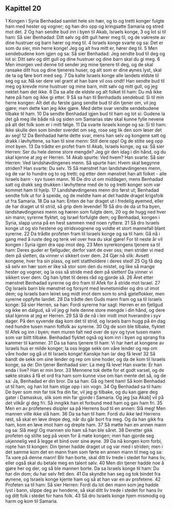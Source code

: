 ## Kapittel 20

1 Kongen i Syria Benhadad samlet hele sin hær, og to og tretti konger fulgte ham med hester og vogner; og han dro opp og kringsatte Samaria og stred mot det.
2 Og han sendte bud inn i byen til Akab, Israels konge,
3 og lot si til ham: Så sier Benhadad: Ditt sølv og ditt gull hører meg til, og de vakreste av dine hustruer og barn hører og meg til.
4 Israels konge svarte og sa: Det er som du sier, min herre konge! Jeg og alt hva mitt er, hører deg til.
5 Men sendebudene kom igjen og sa: Så sier Benhadad: Jeg sendte bud til deg og lot si: Ditt sølv og ditt gull og dine hustruer og dine barn skal du gi meg.
6 Men imorgen ved denne tid sender jeg mine tjenere til deg, og de skal ransake ditt hus og dine tjeneres huser, og alt som er dine øynes lyst, skal de ta og føre bort med seg.
7 Da kalte Israels konge alle landets eldste til seg og sa: Nå ser dere vel grant at han bare vil oss ondt! Han sendte bud til meg og krevde mine hustruer og mine barn, mitt sølv og mitt gull, og jeg nektet ham det ikke.
8 Da sa alle de eldste og alt folket til ham: Du må ikke høre på ham og ikke gi etter.
9 Så sa han til Benhadads sendebud: Si til min herre kongen: Alt det du første gang sendte bud til din tjener om, vil jeg gjøre; men dette kan jeg ikke gjøre. Med dette svar vendte sendebudene tilbake til ham.
10 Da sendte Benhadad igjen bud til ham og lot si: Gudene la det gå meg ille både nå og siden om Samarias støv skal kunne fylle nevene på alt det folk som er i mitt følge.
11 Da svarte Israels konge og sa: Si til ham: Ikke skulle den som binder sverdet om seg, rose seg lik den som løser det av seg!
12 Da Benhadad hørte dette svar, mens han selv og kongene satt og drakk i løvhyttene, sa han til sine menn: Still dere opp! Og de stilte seg opp imot byen.
13 Da trådte en profet fram til Akab, Israels konge, og sa: Så sier Herren: Ser du hele denne store mengde? Jeg gir den idag i din hånd, og du skal kjenne at jeg er Herren.
14 Akab spurte: Ved hvem? Han svarte: Så sier Herren: Ved landshøvdingenes menn. Så spurte han: Hvem skal begynne striden? Han svarte: Du selv.
15 Så mønstret han landshøvdingenes menn, og de var to hundre og to og tretti; og etter dem mønstret han alt folket - alle Israels barn - syv tusen mann.
16 De dro ut om middagen, mens Benhadad satt og drakk seg drukken i løvhyttene med de to og tretti konger som var kommet ham til hjelp.
17 Landshøvdingenes menn dro først ut; Benhadad sendte folk ut for å speide, og de meldte ham at det hadde draget krigsfolk ut fra Samaria.
18 Da sa han: Enten de har draget ut i fredelig øyemed, eller de har draget ut til strid, så grip dem levende!
19 Så dro de da ut fra byen, landshøvdingenes menn og hæren som fulgte dem,
20 og de hugg ned hver sin mann; syrerne flyktet, og Israel forfulgte dem; og Benhadad, kongen i Syria, slapp unna på en hest sammen med noen ryttere.
21 Så dro Israels konge ut og slo hestene og stridsvognene og voldte et stort mannefall blant syrerne.
22 Da trådte profeten fram til Israels konge og sa til ham: Gå nå i gang med å ruste deg og tenk vel over hva du skal gjøre! For til neste år vil kongen i Syria igjen dra opp imot deg.
23 Men syrerkongens tjenere sa til ham: Deres guder er fjellguder, derfor vant de over oss; men strider vi med dem på sletten, da vinner vi sikkert over dem.
24 Gjør nå slik: Avsett kongene, hver fra sin plass, og sett stattholdere i deres sted!
25 Og få deg så selv en hær som er like så stor som den du mistet, og like så mange hester og vogner, og la oss så stride med dem på sletten! Da vinner vi sikkert over dem. Og han lyttet til deres råd og gjorde så.
26 Året etter mønstret Benhadad syrerne og dro fram til Afek for å stride mot Israel.
27 Og Israels barn ble mønstret og forsynt med levnetsmidler og dro ut imot dem; og Israels barn leiret seg midt imot dem som to små gjeteflokker, men syrerne oppfylte landet.
28 Da trådte den Guds mann fram og sa til Israels konge: Så sier Herren, sa han: Fordi syrerne har sagt: Herren er en fjellgud og ikke en dalgud, så vil jeg gi hele denne store mengde i din hånd, og dere skal kjenne at jeg er Herren.
29 Så lå de nå i leir midt imot hverandre i syv dager. På den syvende dag kom det til strid, og Israels barn hugg på én dag ned hundre tusen mann fotfolk av syrerne.
30 Og de som ble tilbake, flyktet til Afek og inn i byen; men muren falt ned over de syv og tyve tusen mann som var blitt tilbake. Benhadad flyktet også og kom inn i byen og sprang fra kammer til kammer.
31 Da sa hans tjenere til ham: Vi har hørt at kongene av Israels hus er milde konger; la oss legge sekk om våre lender og rep om våre hoder og gå ut til Israels konge! Kanskje han lar deg få leve!
32 Så bandt de sekk om sine lender og rep om sine hoder, og da de kom til Israels konge, sa de: Din tjener Benhadad sier: La meg få leve! Han svarte: Er han enda i live? Han er min bror.
33 Mennene tok dette for et godt varsel, og de søkte straks å få et ord fra ham som kunne vise om han mente det så, og de sa: Ja, Benhadad er din bror. Da sa han: Gå og hent ham! Så kom Benhadad ut til ham, og han lot ham stige opp i sin vogn.
34 Og Benhadad sa til ham: De byer som min far tok fra din far, vil jeg gi tilbake, og du kan gjøre deg gater i Damaskus, slik som min far gjorde i Samaria. Og jeg [sa Akab] vil på det vilkår gi deg fri. Så inngikk han et forbund med ham og gav ham fri.
35 Men en av profetenes disipler sa på Herrens bud til en annen: Slå meg! Men mannen ville ikke slå ham.
36 Da sa han til ham: Fordi du ikke lød Herrens røst, så skal en løve drepe deg, når du går bort fra meg. Og da han gikk fra ham, kom en løve imot ham og drepte ham.
37 Så møtte han en annen mann og sa: Slå meg! Og mannen slo ham så han ble såret.
38 Deretter gikk profeten og stilte seg på veien for å møte kongen; men han gjorde seg ukjennelig ved å legge et bind over sine øyne.
39 Da nå kongen kom forbi, ropte han til kongen: Din tjener hadde draget ut og var med i striden; men i det samme kom det en mann fram som førte en annen mann til meg og sa: Ta vare på denne mann! Blir han borte, skal ditt liv trede i stedet for hans liv, eller også skal du betale meg en talent sølv.
40 Men din tjener hadde noe å gjøre her og der, og så ble mannen borte. Da sa Israels konge til ham: Du har din dom; du har selv felt den.
41 Da skyndte han seg og tok bindet fra øynene, og Israels konge kjente ham og så at han var en av profetene.
42 Profeten sa til ham: Så sier Herren: Fordi du lot den mann som jeg hadde lyst i bann, slippe deg av hendene, så skal ditt liv trede i stedet for hans liv og ditt folk i stedet for hans folk.
43 Så dro Israels konge hjem mismodig og harm og kom til Samaria.

